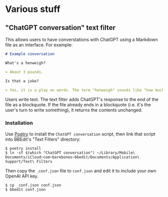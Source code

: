 # Various stuff

## "ChatGPT conversation" text filter

This allows users to have converstations with ChatGPT using a Markdown file as an interface. For example:

```markdown
# Example conversation

What's a henweigh?

> About 3 pounds.

Is that a joke?

> Yes, it is a play on words. The term "henweigh" sounds like "how much does it weigh?" when spoken quickly. It's a humorous way to respond by giving a weight measurement in the form of a pun.
```

Users write text. The text filter adds ChatGPT's response to the end of the file as a blockquote. If the file already ends in a blockquote (i.e. it's the user's turn to write something), it returns the contents unchanged.

### Installation

Use [Poetry](https://python-poetry.org) to install the `ChatGPT conversation` script, then link that script into BBEdit's "Text Filters" directory:

```console
$ poetry install
$ ln -sf $(which "ChatGPT conversation") ~/Library/Mobile\ Documents/iCloud~com~barebones~bbedit/Documents/Application\ Support/Text\ Filters
```

Then copy the `_conf.json` file to `conf.json` and edit it to include your own OpenAI API key.

```console
$ cp _conf.json conf.json
$ bbedit conf.json
```